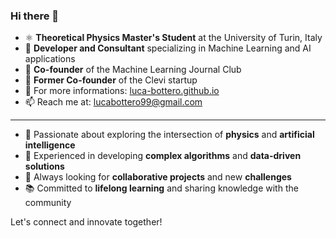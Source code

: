 ### Hi there 👋

- ⚛️ **Theoretical Physics Master's Student** at the University of Turin, Italy
- 🌱 **Developer and Consultant** specializing in Machine Learning and AI applications
- 🔬 **Co-founder** of the Machine Learning Journal Club
- 🛒 **Former Co-founder** of the Clevi startup
- 🔎 For more informations: [luca-bottero.github.io](https://luca-bottero.github.io/)
- 📫 Reach me at: [lucabottero99@gmail.com](mailto:lucabottero99@gmail.com)
---

- 🔭 Passionate about exploring the intersection of **physics** and **artificial intelligence**
- 🧩 Experienced in developing **complex algorithms** and **data-driven solutions**
- 🚀 Always looking for **collaborative projects** and new **challenges**
- 📚 Committed to **lifelong learning** and sharing knowledge with the community

Let's connect and innovate together!
